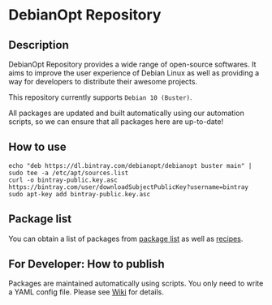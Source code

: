 # DebianOpt Repository
## Description
DebianOpt Repository provides a wide range of open-source softwares. It aims to improve the user experience of Debian Linux as well as providing a way for developers to distribute their awesome projects.

This repository currently supports `Debian 10 (Buster)`.

All packages are updated and built automatically using our automation scripts, so we can ensure that all packages here are up-to-date!

## How to use
```
echo "deb https://dl.bintray.com/debianopt/debianopt buster main" | sudo tee -a /etc/apt/sources.list
curl -o bintray-public.key.asc https://bintray.com/user/downloadSubjectPublicKey?username=bintray
sudo apt-key add bintray-public.key.asc
```

## Package list
You can obtain a list of packages from [package list](https://github.com/coslyk/debianopt-repo/wiki/Package-lists) as well as [recipes](https://github.com/coslyk/debianopt-repo/tree/master/recipes).

## For Developer: How to publish
Packages are maintained automatically using scripts. You only need to write a YAML config file. Please see [Wiki](https://github.com/coslyk/debianopt-repo/wiki) for details.
